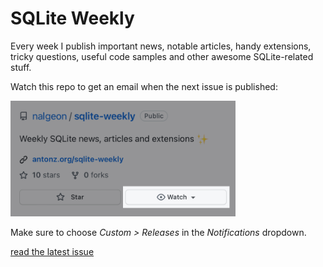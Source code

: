 # SQLite Weekly

Every week I publish important news, notable articles, handy extensions,
tricky questions, useful code samples and other awesome SQLite-related stuff.

Watch this repo to get an email when the next issue is published:

<img src="assets/watch-3.png" width="360">

Make sure to choose _Custom > Releases_ in the _Notifications_ dropdown.

[read the latest issue](https://github.com/nalgeon/sqlite-weekly/releases/latest)
